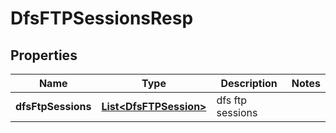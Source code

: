 # DfsFTPSessionsResp

## Properties
Name | Type | Description | Notes
------------ | ------------- | ------------- | -------------
**dfsFtpSessions** | [**List&lt;DfsFTPSession&gt;**](DfsFTPSession.md) | dfs ftp sessions | 
